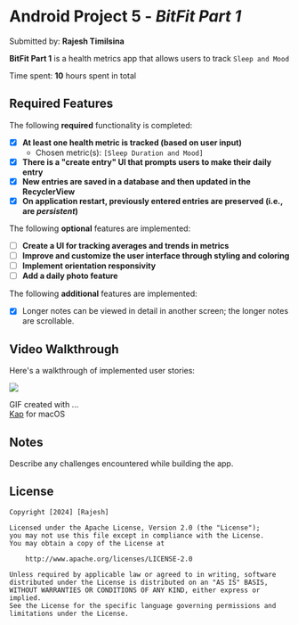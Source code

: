# Android Project 5 - *BitFit Part 1*

Submitted by: **Rajesh Timilsina**

**BitFit Part 1** is a health metrics app that allows users to track `Sleep and Mood`

Time spent: **10** hours spent in total

## Required Features

The following **required** functionality is completed:

- [X] **At least one health metric is tracked (based on user input)**
  - Chosen metric(s): `[Sleep Duration and Mood]`
- [X] **There is a "create entry" UI that prompts users to make their daily entry**
- [X] **New entries are saved in a database and then updated in the RecyclerView**
- [X] **On application restart, previously entered entries are preserved (i.e., are *persistent*)**
 
The following **optional** features are implemented:

- [ ] **Create a UI for tracking averages and trends in metrics**
- [ ] **Improve and customize the user interface through styling and coloring**
- [ ] **Implement orientation responsivity**
- [ ] **Add a daily photo feature**

The following **additional** features are implemented:

- [X] Longer notes can be viewed in detail in another screen; the longer notes are scrollable. 

## Video Walkthrough

Here's a walkthrough of implemented user stories:

[//]: # (<img src='http://i.imgur.com/link/to/your/gif/file.gif' title='Video Walkthrough' width='' alt='Video Walkthrough' />)
![](https://github.com/Rajeshtims/codepath_AND102_Unit5_BitFit_Part1/blob/main/Demo.gif)


<!-- Replace this with whatever GIF tool you used! -->
GIF created with ...  
[Kap](https://getkap.co/) for macOS

## Notes

Describe any challenges encountered while building the app.

## License

    Copyright [2024] [Rajesh]

    Licensed under the Apache License, Version 2.0 (the "License");
    you may not use this file except in compliance with the License.
    You may obtain a copy of the License at

        http://www.apache.org/licenses/LICENSE-2.0

    Unless required by applicable law or agreed to in writing, software
    distributed under the License is distributed on an "AS IS" BASIS,
    WITHOUT WARRANTIES OR CONDITIONS OF ANY KIND, either express or implied.
    See the License for the specific language governing permissions and
    limitations under the License.
